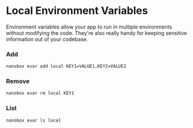 # Local Environment Variables

Environment variables allow your app to run in multiple environments without modifying the code. They're also really handy for keeping sensitive information out of your codebase.

### Add
```bash
nanobox evar add local KEY1=VALUE1,KEY2=VALUE2
```

### Remove
```bash
nanobox evar rm local KEY1
```

### List
```bash
nanobox evar ls local
```
